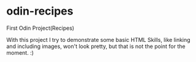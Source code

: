 # odin-recipes
First Odin Project(Recipes)

With this project I try to demonstrate some
basic HTML Skills, like linking and including
images, won't look pretty, but that is not the
point for the moment. :)
